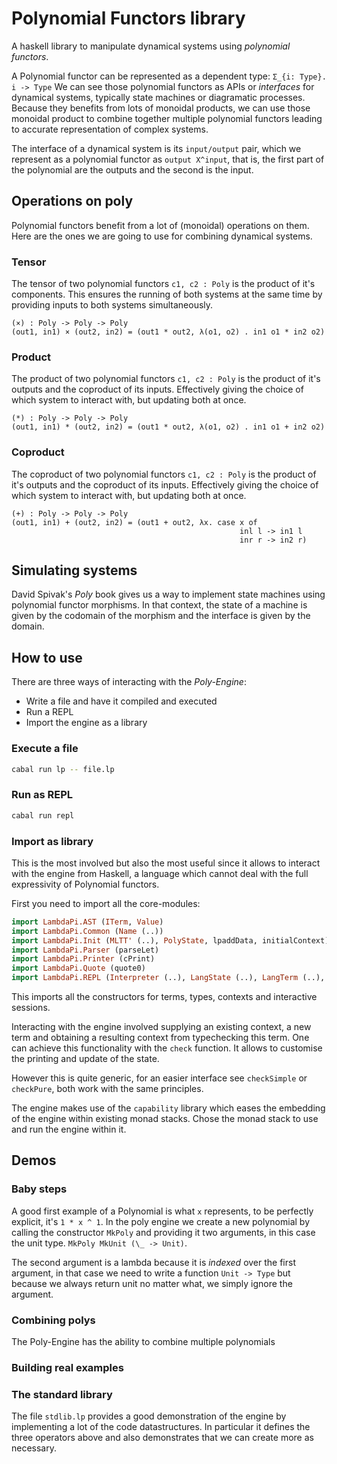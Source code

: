 
# Polynomial Functors library

A haskell library to manipulate dynamical systems using _polynomial functors_.

A Polynomial functor can be represented as a dependent type: `Σ_{i: Type}. i -> Type`
We can see those polynomial functors as APIs or _interfaces_ for dynamical systems,
typically state machines or diagramatic processes. Because they benefits from lots
of monoidal products, we can use those monoidal product to combine together multiple
polynomial functors leading to accurate representation of complex systems.

The interface of a dynamical system is its `input/output` pair, which we represent
as a polynomial functor as `output X^input`, that is, the first part of the polynomial
are the outputs and the second is the input.

## Operations on poly

Polynomial functors benefit from a lot of (monoidal) operations on them. Here are the
ones we are going to use for combining dynamical systems.

### Tensor

The tensor of two polynomial functors `c1, c2 : Poly` is the product of it's components.
This ensures the running of both systems at the same time by providing inputs to both
systems simultaneously.

```
(×) : Poly -> Poly -> Poly
(out1, in1) × (out2, in2) = (out1 * out2, λ(o1, o2) . in1 o1 * in2 o2)
```
### Product

The product of two polynomial functors `c1, c2 : Poly` is the product of it's outputs
and the coproduct of its inputs. Effectively giving the choice of which system to
interact with, but updating both at once.

```
(*) : Poly -> Poly -> Poly
(out1, in1) * (out2, in2) = (out1 * out2, λ(o1, o2) . in1 o1 + in2 o2)
```

### Coproduct

The coproduct of two polynomial functors `c1, c2 : Poly` is the product of it's outputs
and the coproduct of its inputs. Effectively giving the choice of which system to
interact with, but updating both at once.

```
(+) : Poly -> Poly -> Poly
(out1, in1) + (out2, in2) = (out1 + out2, λx. case x of
                                                   inl l -> in1 l
                                                   inr r -> in2 r)
```


## Simulating systems

David Spivak's $Poly$ book gives us a way to implement state machines using polynomial
functor morphisms. In that context, the state of a machine is given by the codomain
of the morphism and the interface is given by the domain.

## How to use

There are three ways of interacting with the _Poly-Engine_:

- Write a file and have it compiled and executed
- Run a REPL
- Import the engine as a library

### Execute a file

```bash
cabal run lp -- file.lp
```

### Run as REPL

```bash
cabal run repl
```

### Import as library

This is the most involved but also the most useful since it allows to interact with the
engine from Haskell, a language which cannot deal with the full expressivity of Polynomial functors.

First you need to import all the core-modules:

```haskell
import LambdaPi.AST (ITerm, Value)
import LambdaPi.Common (Name (..))
import LambdaPi.Init (MLTT' (..), PolyState, lpaddData, initialContext)
import LambdaPi.Parser (parseLet)
import LambdaPi.Printer (cPrint)
import LambdaPi.Quote (quote0)
import LambdaPi.REPL (Interpreter (..), LangState (..), LangTerm (..), check, parsePure)
```

This imports all the constructors for terms, types, contexts and interactive sessions.

Interacting with the engine involved supplying an existing context, a new term and obtaining a resulting
context from typechecking this term. One can achieve this functionality with the `check` function. It
allows to customise the printing and update of the state.

However this is quite generic, for an easier interface see `checkSimple` or `checkPure`, both work with
the same principles.

The engine makes use of the `capability` library which eases the embedding of the engine within existing
monad stacks. Chose the monad stack to use and run the engine within it.

## Demos

### Baby steps

A good first example of a Polynomial is what `x` represents, to be perfectly explicit, it's `1 * x ^ 1`.
In the poly engine we create a new polynomial by calling the constructor `MkPoly` and providing it two
arguments, in this case the unit type. `MkPoly MkUnit (\_ -> Unit)`.

The second argument is a lambda because it is _indexed_ over the first argument, in that case we need to
write a function `Unit -> Type` but because we always return unit no matter what, we simply ignore the
argument.

### Combining polys

The Poly-Engine has the ability to combine multiple polynomials

### Building real examples

### The standard library

The file `stdlib.lp` provides a good demonstration of the engine by implementing a lot of the code
datastructures. In particular it defines the three operators above and also demonstrates that we
can create more as necessary.


